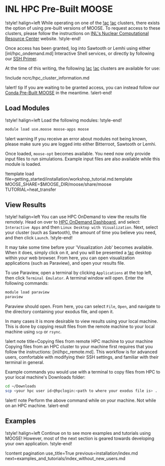# INL HPC Pre-Built MOOSE

!style! halign=left
While operating on one of the [!ac](INL) [!ac](HPC) clusters, there exists the option of using
pre-built versions of MOOSE. To request access to these clusters, please follow the instructions on
[INL's Nuclear Computational Resource Center](https://inl.gov/ncrc/) website.
!style-end!

Once access has been granted, log into Sawtooth or Lemhi using either [inl/hpc_ondemand.md]
Interactive Shell services, or directly by following our [SSH Primer](inl/hpc_remote.md).

At the time of this writing, the following [!ac](INL) [!ac](HPC) clusters are available for use:

!include ncrc/hpc_cluster_information.md

!alert! tip
If you are waiting to be granted access, you can instead follow our
[Conda Pre-Built MOOSE](getting_started/installation/moose_conda_binary.md) in the meantime.
!alert-end!

## Load Modules

!style! halign=left
Load the following modules:
!style-end!

```bash
module load use.moose moose-apps moose
```

!alert warning
If you receive an error about modules not being known, please make sure you are logged into either
Bitterroot, Sawtooth or Lemhi.

Once loaded, `moose-opt` becomes available. You need now only provide input files to run simulations.
Example input files are also available while this module is loaded.

!template load file=getting_started/installation/workshop_tutorial.md.template MOOSE_SHARE=$MOOSE_DIR/moose/share/moose TUTORIAL=heat_transfer

## View Results

!style! halign=left
You can use HPC OnDemand to view the results file remotely. Head on over to
[HPC OnDemand Dashboard](https://hpcondemand.inl.gov/pun/sys/dashboard), and select:
`Interactive Apps` and then `Linux Desktop with Visualization`. Next, select your cluster (such as
Sawtooth), the amount of time you believe you need, and then click `Launch`.
!style-end!

It may take some time before your 'Visualization Job' becomes available. When it does, simply click
on it, and you will be presented a [!ac](GUI) desktop within your web browser. From here, you can
open visualization applications (such as Paraview), and open your results file.

To use Paraview, open a terminal by clicking `Applications` at the top left, then click
`Terminal Emulator`. A terminal window will open. Enter the following commands:

```bash
module load paraview
paraview
```

Paraview should open. From here, you can select `File`, `Open`, and navigate to the directory
containing your exodus file, and open it.

In many cases it is more desirable to view results using your local machine. This is done by copying
result files from the remote machine to your local machine using `scp` or `rsync`.

!alert note title=Copying files from remote HPC machine to your machine
Copying files from an HPC cluster to your machine first requires that you follow the instructions:
[inl/hpc_remote.md]. This workflow is for advanced users, comfortable with modifying their SSH
settings, and familiar with their terminal in general.

Example commands you would use with a terminal to copy files from HPC to your local machine's
Downloads folder:

```bash
cd ~/Downloads
scp <your hpc user id>@hpclogin:<path to where your exodus file is> .
```

!alert! note
Perform the above command while on your machine. Not while on an HPC machine.
!alert-end!

## Examples

!style! halign=left
Continue on to see more examples and tutorials using MOOSE! However, most of the next section is
geared towards developing your own application.
!style-end!

!content pagination use_title=True
                    previous=installation/index.md
                    next=examples_and_tutorials/index_without_new_users.md
